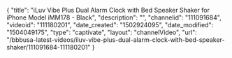 {
    "title": "iLuv Vibe Plus Dual Alarm Clock with Bed Speaker Shaker for iPhone Model iMM178 - Black",
    "description": "",
    "channelid": "111091684",
    "videoid": "111180201",
    "date_created": "1502924095",
    "date_modified": "1504049175",
    "type": "captivate",
    "layout": "channelVideo",
    "url": "\/bbbusa-latest-videos\/iluv-vibe-plus-dual-alarm-clock-with-bed-speaker-shaker\/111091684-111180201"
}